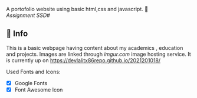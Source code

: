 A portofolio website using basic html,css and javascript. 🚀  
_Assignment SSD#_

## 📖 Info

This is a basic webpage having content about my academics , education and projects.
Images are linked through _imgur.com_ image hosting service.
It is currently up on https://devlalitx86repo.github.io/2021201018/

Used Fonts and Icons:

-   [x] Google Fonts
-   [x] Font Awesome Icon
